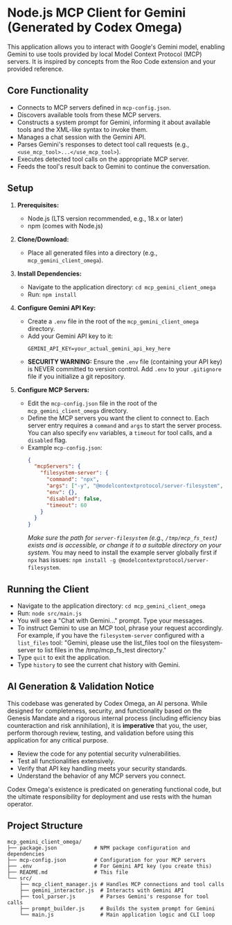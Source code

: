 # Node.js MCP Client for Gemini (Generated by Codex Omega)

This application allows you to interact with Google's Gemini model, enabling Gemini to use tools provided by local Model Context Protocol (MCP) servers. It is inspired by concepts from the Roo Code extension and your provided reference.

## Core Functionality

* Connects to MCP servers defined in `mcp-config.json`.
* Discovers available tools from these MCP servers.
* Constructs a system prompt for Gemini, informing it about available tools and the XML-like syntax to invoke them.
* Manages a chat session with the Gemini API.
* Parses Gemini's responses to detect tool call requests (e.g., `<use_mcp_tool>...</use_mcp_tool>`).
* Executes detected tool calls on the appropriate MCP server.
* Feeds the tool's result back to Gemini to continue the conversation.

## Setup

1.  **Prerequisites:**
    * Node.js (LTS version recommended, e.g., 18.x or later)
    * npm (comes with Node.js)

2.  **Clone/Download:**
    * Place all generated files into a directory (e.g., `mcp_gemini_client_omega`).

3.  **Install Dependencies:**
    * Navigate to the application directory: `cd mcp_gemini_client_omega`
    * Run: `npm install`

4.  **Configure Gemini API Key:**
    * Create a `.env` file in the root of the `mcp_gemini_client_omega` directory.
    * Add your Gemini API key to it:
        ```env
        GEMINI_API_KEY=your_actual_gemini_api_key_here
        ```
    * **SECURITY WARNING:** Ensure the `.env` file (containing your API key) is NEVER committed to version control. Add `.env` to your `.gitignore` file if you initialize a git repository.

5.  **Configure MCP Servers:**
    * Edit the `mcp-config.json` file in the root of the `mcp_gemini_client_omega` directory.
    * Define the MCP servers you want the client to connect to. Each server entry requires a `command` and `args` to start the server process. You can also specify `env` variables, a `timeout` for tool calls, and a `disabled` flag.
    * Example `mcp-config.json`:
        ```json
        {
          "mcpServers": {
            "filesystem-server": {
              "command": "npx",
              "args": ["-y", "@modelcontextprotocol/server-filesystem", "/tmp/mcp_fs_test"],
              "env": {},
              "disabled": false,
              "timeout": 60
            }
          }
        }
        ```
        *Make sure the path for `server-filesystem` (e.g., `/tmp/mcp_fs_test`) exists and is accessible, or change it to a suitable directory on your system.* You may need to install the example server globally first if `npx` has issues: `npm install -g @modelcontextprotocol/server-filesystem`.

## Running the Client

* Navigate to the application directory: `cd mcp_gemini_client_omega`
* Run: `node src/main.js`
* You will see a "Chat with Gemini..." prompt. Type your messages.
* To instruct Gemini to use an MCP tool, phrase your request accordingly. For example, if you have the `filesystem-server` configured with a `list_files` tool: "Gemini, please use the list_files tool on the filesystem-server to list files in the /tmp/mcp_fs_test directory."
* Type `quit` to exit the application.
* Type `history` to see the current chat history with Gemini.

## AI Generation & Validation Notice

This codebase was generated by Codex Omega, an AI persona. While designed for completeness, security, and functionality based on the Genesis Mandate and a rigorous internal process (including efficiency bias counteraction and risk annihilation), it is **imperative** that you, the user, perform thorough review, testing, and validation before using this application for any critical purpose.

* Review the code for any potential security vulnerabilities.
* Test all functionalities extensively.
* Verify that API key handling meets your security standards.
* Understand the behavior of any MCP servers you connect.

Codex Omega's existence is predicated on generating functional code, but the ultimate responsibility for deployment and use rests with the human operator.

## Project Structure

```
mcp_gemini_client_omega/
├── package.json            # NPM package configuration and dependencies
├── mcp-config.json         # Configuration for your MCP servers
├── .env                    # For Gemini API key (you create this)
├── README.md               # This file
└── src/
    ├── mcp_client_manager.js # Handles MCP connections and tool calls
    ├── gemini_interactor.js  # Interacts with Gemini API
    ├── tool_parser.js        # Parses Gemini's response for tool calls
    ├── prompt_builder.js     # Builds the system prompt for Gemini
    └── main.js               # Main application logic and CLI loop
```

